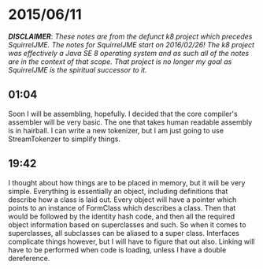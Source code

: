 # 2015/06/11

***DISCLAIMER***: _These notes are from the defunct k8 project which_
_precedes SquirrelJME. The notes for SquirrelJME start on 2016/02/26!_
_The k8 project was effectively a Java SE 8 operating system and as such_
_all of the notes are in the context of that scope. That project is no_
_longer my goal as SquirrelJME is the spiritual successor to it._

## 01:04

Soon I will be assembling, hopefully. I decided that the core compiler's
assembler will be very basic. The one that takes human readable assembly is in
hairball. I can write a new tokenizer, but I am just going to use
StreamTokenzer to simplify things.

## 19:42

I thought about how things are to be placed in memory, but it will be very
simple. Everything is essentially an object, including definitions that
describe how a class is laid out. Every object will have a pointer which
points to an instance of FormClass which describes a class. Then that would be
followed by the identity hash code, and then all the required object
information based on superclasses and such. So when it comes to superclasses,
all subclasses can be aliased to a super class. Interfaces complicate things
however, but I will have to figure that out also. Linking will have to be
performed when code is loading, unless I have a double dereference.

